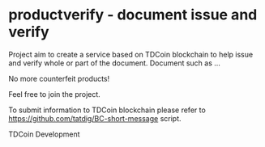 # productverify - document issue and verify
Project aim to create a service based on TDCoin blockchain to help issue and verify whole or part of the document.
Document such as ... 

No more counterfeit products!

Feel free to join the project.

To submit information to TDCoin blockchain please refer to https://github.com/tatdig/BC-short-message script.

TDCoin Development
